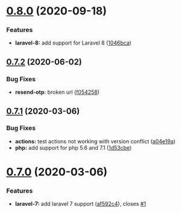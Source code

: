 # [0.8.0](https://github.com/craftsys/msg91-laravel/compare/v0.7.2...v0.8.0) (2020-09-18)


### Features

* **laravel-8:** add support for Laravel 8 ([1046bca](https://github.com/craftsys/msg91-laravel/commit/1046bca65a8820273684890ffbbc0c09a9403db2))

## [0.7.2](https://github.com/craftsys/msg91-laravel/compare/v0.7.1...v0.7.2) (2020-06-02)


### Bug Fixes

* **resend-otp:** broken url ([f054258](https://github.com/craftsys/msg91-laravel/commit/f0542581b48d43c8872f830a8779abf46bf8c0aa))

## [0.7.1](https://github.com/craftsys/msg91-laravel/compare/v0.7.0...v0.7.1) (2020-03-06)


### Bug Fixes

* **actions:** test actions not working with version conflict ([a04e19a](https://github.com/craftsys/msg91-laravel/commit/a04e19a2a9c16508094c23d31e4a716f89232874))
* **php:** add support  for php 5.6 and 7.1 ([1d53cbe](https://github.com/craftsys/msg91-laravel/commit/1d53cbe1489887ec0c3b98c11b23eb49d49ecc38))

# [0.7.0](https://github.com/craftsys/msg91-laravel/compare/v0.6.0...v0.7.0) (2020-03-06)


### Features

* **laravel-7:** add laravel 7 support ([af592c4](https://github.com/craftsys/msg91-laravel/commit/af592c414a0b5d3efd007cfad0b553094e53d144)), closes [#1](https://github.com/craftsys/msg91-laravel/issues/1)

